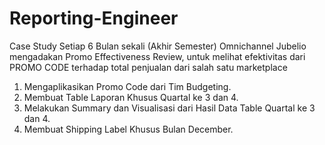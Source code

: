 # Reporting-Engineer

Case Study
Setiap 6 Bulan sekali (Akhir Semester) Omnichannel Jubelio mengadakan
Promo Effectiveness Review, untuk melihat efektivitas dari PROMO CODE
terhadap total penjualan dari salah satu marketplace

1. Mengaplikasikan Promo Code dari Tim Budgeting.
2. Membuat Table Laporan Khusus Quartal ke 3 dan 4.
3. Melakukan Summary dan Visualisasi dari Hasil Data Table Quartal ke 3 dan 4.
4. Membuat Shipping Label Khusus Bulan December.


